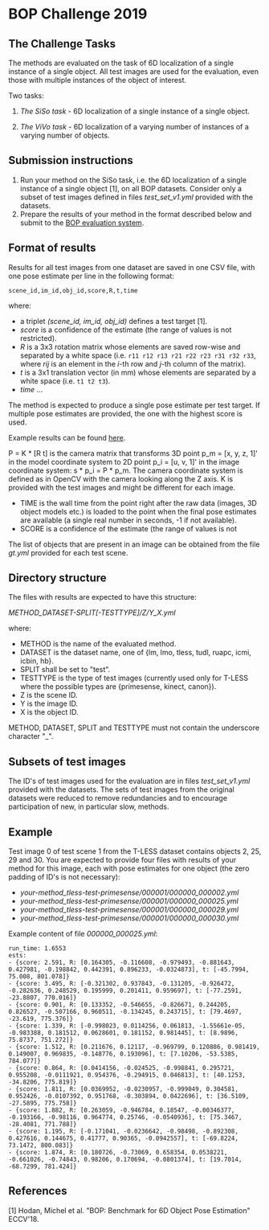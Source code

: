 # BOP Challenge 2019

## The Challenge Tasks

The methods are evaluated on the task of 6D localization of a single instance of
a single object. All test images are used for the evaluation, even those with
multiple instances of the object of interest.

Two tasks:

1. *The SiSo task* - 6D localization of a single instance of a single object.

2. *The ViVo task* - 6D localization of a varying number of instances of a varying number of objects.

## Submission instructions

1. Run your method on the SiSo task, i.e. the 6D localization of a single
instance of a single object [1], on all BOP datasets. Consider only a subset of
test images defined in files *test_set_v1.yml* provided with the datasets.
2. Prepare the results of your method in the format described below and submit
to the [BOP evaluation system](http://bop.felk.cvut.cz).

## Format of results

Results for all test images from one dataset are saved in one CSV file, with one
pose estimate per line in the following format:

```
scene_id,im_id,obj_id,score,R,t,time
```

where:
* a triplet *(scene_id, im_id, obj_id)* defines a test target [1].
* *score* is a confidence of the estimate (the range of values is not
restricted).
* *R* is a 3x3 rotation matrix whose elements are saved row-wise and separated
by a white space (i.e. ```r11 r12 r13 r21 r22 r23 r31 r32 r33```, where *rij* is
an element in the *i*-th row and *j*-th column of the matrix).
* *t* is a 3x1 translation vector (in mm) whose elements are separated by a
white space (i.e. ```t1 t2 t3```).
* *time* ...

The method is expected to produce a single pose estimate per test target.
If multiple pose estimates are provided, the one with the highest score is used.

Example results can be found
[here](http://ptak.felk.cvut.cz/6DB/public/bop_sample_results).

P = K * [R t] is the camera matrix that transforms 3D point p\_m = [x, y, z, 1]'
in the model coordinate system to 2D point p\_i = [u, v, 1]' in the image
coordinate system: s * p\_i = P * p\_m. The camera coordinate system is defined
as in OpenCV with the camera looking along the Z axis. K is provided with the
test images and might be different for each image.



* TIME is the wall time from the point right after the raw data (images, 3D
object models etc.) is loaded to the point when the final pose estimates are
available (a single real number in seconds, -1 if not available).
* SCORE is a confidence of the estimate (the range of values is not


The list of objects that are present in an image can be obtained from the file
*gt.yml* provided for each test scene.


## Directory structure

The files with results are expected to have this structure:

*METHOD\_DATASET-SPLIT[\-TESTTYPE]/Z/Y\_X.yml*

where:
* METHOD is the name of the evaluated method.
* DATASET is the dataset name, one of {lm, lmo, tless, tudl, ruapc, icmi, icbin,
hb}.
* SPLIT shall be set to "test".
* TESTTYPE is the type of test images (currently used only for T-LESS where the
possible types are {primesense, kinect, canon}).
* Z is the scene ID.
* Y is the image ID.
* X is the object ID.

METHOD, DATASET, SPLIT and TESTTYPE must not contain the underscore character
"_".

## Subsets of test images

The ID's of test images used for the evaluation are in files *test_set_v1.yml*
provided with the datasets. The sets of test images from the original datasets
were reduced to remove redundancies and to encourage participation of new, in
particular slow, methods.

## Example

Test image 0 of test scene 1 from the T-LESS dataset contains objects 2, 25, 29
and 30. You are expected to provide four files with results of your method for
this image, each with pose estimates for one object (the zero padding of ID's is
not necessary):

- *your-method_tless-test-primesense/000001/000000\_000002.yml*
- *your-method_tless-test-primesense/000001/000000\_000025.yml*
- *your-method_tless-test-primesense/000001/000000\_000029.yml*
- *your-method_tless-test-primesense/000001/000000\_000030.yml*

Example content of file *000000_000025.yml*:
```
run_time: 1.6553
ests:
- {score: 2.591, R: [0.164305, -0.116608, -0.979493, -0.881643, 0.427981, -0.198842, 0.442391, 0.896233, -0.0324873], t: [-45.7994, 75.008, 801.078]}
- {score: 3.495, R: [-0.321302, 0.937843, -0.131205, -0.926472, -0.282636, 0.248529, 0.195999, 0.201411, 0.959697], t: [-77.2591, -23.8807, 770.016]}
- {score: 0.901, R: [0.133352, -0.546655, -0.826671, 0.244205, 0.826527, -0.507166, 0.960511, -0.134245, 0.243715], t: [79.4697, -23.619, 775.376]}
- {score: 1.339, R: [-0.998023, 0.0114256, 0.061813, -1.55661e-05, -0.983388, 0.181512, 0.0628601, 0.181152, 0.981445], t: [8.9896, 75.8737, 751.272]}
- {score: 1.512, R: [0.211676, 0.12117, -0.969799, 0.120886, 0.981419, 0.149007, 0.969835, -0.148776, 0.193096], t: [7.10206, -53.5385, 784.077]}
- {score: 0.864, R: [0.0414156, -0.024525, -0.998841, 0.295721, 0.955208, -0.0111921, 0.954376, -0.294915, 0.046813], t: [40.1253, -34.8206, 775.819]}
- {score: 1.811, R: [0.0369952, -0.0230957, -0.999049, 0.304581, 0.952426, -0.0107392, 0.951768, -0.303894, 0.0422696], t: [36.5109, -27.5895, 775.758]}
- {score: 1.882, R: [0.263059, -0.946784, 0.18547, -0.00346377, -0.193166, -0.98116, 0.964774, 0.25746, -0.0540936], t: [75.3467, -28.4081, 771.788]}
- {score: 1.195, R: [-0.171041, -0.0236642, -0.98498, -0.892308, 0.427616, 0.144675, 0.41777, 0.90365, -0.0942557], t: [-69.8224, 73.1472, 800.083]}
- {score: 1.874, R: [0.180726, -0.73069, 0.658354, 0.0538221, -0.661026, -0.74843, 0.98206, 0.170694, -0.0801374], t: [19.7014, -68.7299, 781.424]}
```

## References

[1] Hodan, Michel et al. "BOP: Benchmark for 6D Object Pose Estimation" ECCV'18.
